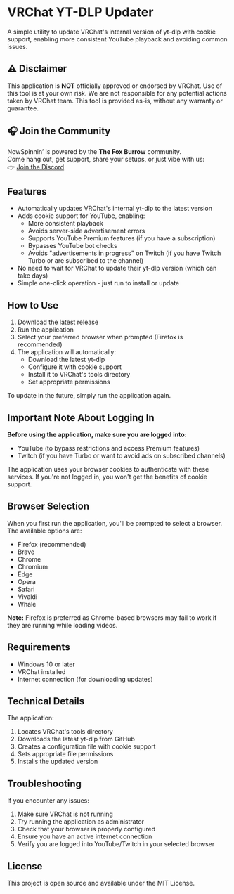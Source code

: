 # VRChat YT-DLP Updater

A simple utility to update VRChat's internal version of yt-dlp with cookie support, enabling more consistent YouTube playback and avoiding common issues.

## ⚠️ Disclaimer

This application is **NOT** officially approved or endorsed by VRChat. Use of this tool is at your own risk. We are not responsible for any potential actions taken by VRChat team. This tool is provided as-is, without any warranty or guarantee.

## 🎧 Join the Community

NowSpinnin’ is powered by the **The Fox Burrow** community.\
Come hang out, get support, share your setups, or just vibe with us:\
👉 [Join the Discord](https://discord.gg/ZxVqmDwn3r)

## Features

- Automatically updates VRChat's internal yt-dlp to the latest version
- Adds cookie support for YouTube, enabling:
  - More consistent playback
  - Avoids server-side advertisement errors
  - Supports YouTube Premium features (if you have a subscription)
  - Bypasses YouTube bot checks
  - Avoids "advertisements in progress" on Twitch (if you have Twitch Turbo or are subscribed to the channel)
- No need to wait for VRChat to update their yt-dlp version (which can take days)
- Simple one-click operation - just run to install or update

## How to Use

1. Download the latest release
2. Run the application
3. Select your preferred browser when prompted (Firefox is recommended)
4. The application will automatically:
   - Download the latest yt-dlp
   - Configure it with cookie support
   - Install it to VRChat's tools directory
   - Set appropriate permissions

To update in the future, simply run the application again.

## Important Note About Logging In

**Before using the application, make sure you are logged into:**
- YouTube (to bypass restrictions and access Premium features)
- Twitch (if you have Turbo or want to avoid ads on subscribed channels)

The application uses your browser cookies to authenticate with these services. If you're not logged in, you won't get the benefits of cookie support.

## Browser Selection

When you first run the application, you'll be prompted to select a browser. The available options are:
- Firefox (recommended)
- Brave
- Chrome
- Chromium
- Edge
- Opera
- Safari
- Vivaldi
- Whale

**Note:** Firefox is preferred as Chrome-based browsers may fail to work if they are running while loading videos.

## Requirements

- Windows 10 or later
- VRChat installed
- Internet connection (for downloading updates)

## Technical Details

The application:
1. Locates VRChat's tools directory
2. Downloads the latest yt-dlp from GitHub
3. Creates a configuration file with cookie support
4. Sets appropriate file permissions
5. Installs the updated version

## Troubleshooting

If you encounter any issues:
1. Make sure VRChat is not running
2. Try running the application as administrator
3. Check that your browser is properly configured
4. Ensure you have an active internet connection
5. Verify you are logged into YouTube/Twitch in your selected browser

## License

This project is open source and available under the MIT License. 

